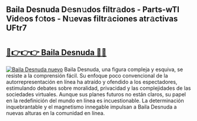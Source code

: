 ## Baila Desnuda D𝚎sn𝚞dos filtr𝚊dos - Parts-wTI Vid𝚎os f𝚘tos - N𝚞evas filtr𝚊ciones atr𝚊ctivas UFtr7

# <h2><a href="http://mb7um1r.tromn.icu/?c=Baila+Desnuda">🔗👉👉👉 Baila Desnuda 🔗🔗</a></h2>

[![Baila Desnuda nuevo](https://i.imgur.com/pEAQMta.gif)](http://mb7um1r.tromn.icu/?c=Baila+Desnuda)
Baila Desnuda, una figura compleja y esquiva, se resiste a la comprensión fácil. Su enfoque poco convencional de la autorrepresentación en línea ha atraído y ofendido a los espectadores, estimulando debates sobre moralidad, privacidad y las complejidades de las sociedades virtuales. Aunque sus planes futuros no están claros, su papel en la redefinición del mundo en línea es incuestionable. La determinación inquebrantable y el magnetismo innegable impulsan a Baila Desnuda a nuevas alturas en la comunidad en línea.
